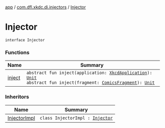 [app](../../index.md) / [com.dfl.xkdc.di.injectors](../index.md) / [Injector](./index.md)

# Injector

`interface Injector`

### Functions

| Name | Summary |
|---|---|
| [inject](inject.md) | `abstract fun inject(application: `[`XkcdApplication`](../../com.dfl.xkdc/-xkcd-application/index.md)`): `[`Unit`](https://kotlinlang.org/api/latest/jvm/stdlib/kotlin/-unit/index.html)<br>`abstract fun inject(fragment: `[`ComicsFragment`](../../com.dfl.xkdc.comics/-comics-fragment/index.md)`): `[`Unit`](https://kotlinlang.org/api/latest/jvm/stdlib/kotlin/-unit/index.html) |

### Inheritors

| Name | Summary |
|---|---|
| [InjectorImpl](../-injector-impl/index.md) | `class InjectorImpl : `[`Injector`](./index.md) |
